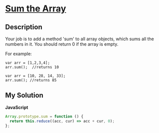 # [Sum the Array](https://www.codewars.com/kata/56bdf9d50d0b6433df001074)

## Description

Your job is to add a method 'sum' to all array objects, which sums all the numbers in it. You should return 0 if the array is empty.

For example:

```
var arr = [1,2,3,4];
arr.sum();  //returns 10

var arr = [10, 28, 14, 33];
arr.sum(); //returns 85
```

## My Solution

**JavaScript**

```js
Array.prototype.sum = function () {
  return this.reduce((acc, cur) => acc + cur, 0);
};
```
